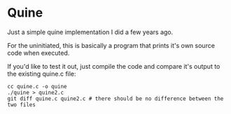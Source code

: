 # Quine
Just a simple quine implementation I did a few years ago. 

For the uninitiated, this is basically a program that prints it's own source code when executed.

If you'd like to test it out, just compile the code and compare it's output to the existing quine.c file:

```
cc quine.c -o quine
./quine > quine2.c
git diff quine.c quine2.c # there should be no difference between the two files
```
